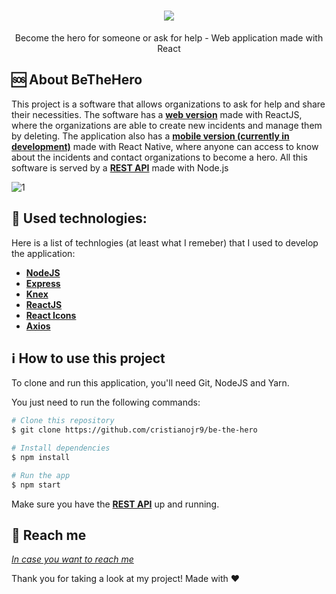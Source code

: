 
<h1 align="center">
    <img src="https://user-images.githubusercontent.com/58868651/77574616-0deb1b80-6eb1-11ea-9a2b-3cfd3297ba0d.png" />
</h1>

<p align="center">
Become the hero for someone or ask for help - Web application made with React
</p>

🆘 About BeTheHero
------------------
This project is a software that allows organizations to ask for help and share their necessities. The software has a [**web version**](https://github.com/filetopaixao/Omnistack-11---Be-the-Hero/tree/master/frontend) made with ReactJS, where the organizations are able to create new incidents and manage them by deleting. The application also has a [**mobile version (currently in development)**](https://github.com/filetopaixao/Omnistack-11---Be-the-Hero/tree/master/mobile) made with React Native, where anyone can access to know about the incidents and contact organizations to become a hero. All this software is served by a [**REST API**](https://github.com/filetopaixao/Omnistack-11---Be-the-Hero/tree/master/backend) made with Node.js

<img alt="1" src="https://user-images.githubusercontent.com/58868651/77576014-2a885300-6eb3-11ea-9597-325bcb1184a8.png">

:wrench: Used technologies:
----------------------
Here is a list of technlogies (at least what I remeber) that I used to develop the application:

- [**NodeJS**](https://nodejs.org/)
- [**Express**](https://expressjs.com/)
- [**Knex**](http://knexjs.org/)
- [**ReactJS**](https://reactjs.org/)
- [**React Icons**](https://react-icons.netlify.com/#/)
- [**Axios**](https://github.com/axios/axios)

## :information_source: How to use this project
To clone and run this application, you'll need Git, NodeJS and Yarn.

You just need to run the following commands:

```bash
# Clone this repository
$ git clone https://github.com/cristianojr9/be-the-hero

# Install dependencies
$ npm install

# Run the app
$ npm start
```

Make sure you have the [**REST API**](https://github.com/filetopaixao/Omnistack-11---Be-the-Hero/tree/master/backend) up and running.


:speech_balloon: Reach me
----------

[*In case you want to reach me*](https://www.linkedin.com/in/filetopaixao/)



Thank you for taking a look at my project! Made with ♥
